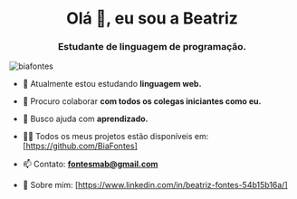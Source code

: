 <h1 align="center">Olá 👋, eu sou a Beatriz</h1>
<h3 align="center">Estudante de linguagem de programação.</h3>

<p align="left"> <img src=" https://komarev.com/ghpvc/?username=biafontes&label=Profile%20views&color=0e75b6&style=flat" alt="biafontes" /> </p>

- 🌱 Atualmente estou estudando **linguagem web.**

- 👯 Procuro colaborar **com todos os colegas iniciantes como eu.**

- 🤝 Busco ajuda com **aprendizado.**

- 👨‍💻 Todos os meus projetos estão disponíveis em: [https://github.com/BiaFontes]
- 📫 Contato: **fontesmab@gmail.com**

- 📄 Sobre mim: [https://www.linkedin.com/in/beatriz-fontes-54b15b16a/]
